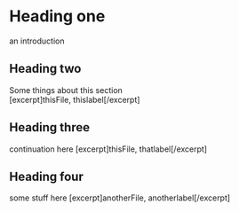 # Heading one
an introduction 
## Heading two
Some things about this section  
[excerpt]thisFile, thislabel[/excerpt]
## Heading three
continuation here
[excerpt]thisFile, thatlabel[/excerpt]
## Heading four
some stuff here
[excerpt]anotherFile, anotherlabel[/excerpt]


